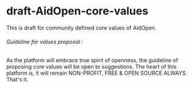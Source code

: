 # draft-AidOpen-core-values
This is draft for community defined core values of AidOpen.

###### Guideline for values proposal :
As the platform will embrace true spirit of openness, the guideline of proposing core values will be open to suggestions. The heart of this platform is, it will remain NON-PROFIT, FREE & OPEN SOURCE ALWAYS. That's it.
